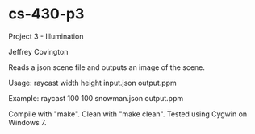 # cs-430-p3

Project 3 - Illumination

Jeffrey Covington

Reads a json scene file and outputs an image of the scene.

Usage: raycast width height input.json output.ppm

Example: raycast 100 100 snowman.json output.ppm

Compile with "make". Clean with "make clean". Tested using Cygwin on Windows 7.
